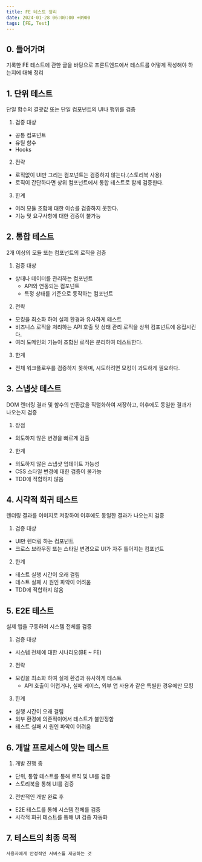 ```yaml
---
title: FE 테스트 정리
date: 2024-01-28 06:00:00 +0900
tags: [FE, Test]
---
```


## 0. 들어가며
기록한 FE 테스트에 관한 글을 바탕으로 프론트엔드에서 테스트를 어떻게 작성해야 하는지에 대해 정리

## 1. 단위 테스트
단일 함수의 결괏값 또는 단일 컴포넌트의 UI나 행위를 검증

1. 검증 대상
  - 공통 컴포넌트
  - 유틸 함수
  - Hooks

2. 전략
  - 로직없이 UI만 그리는 컴포넌트는 검증하지 않는다.(스토리북 사용)
  - 로직이 간단하다면 상위 컴포넌트에서 통합 테스트로 함께 검증한다.

3. 한계
  - 여러 모듈 조합에 대한 이슈를 검증하지 못한다.
  - 기능 및 요구사항에 대한 검증이 불가능

## 2. 통합 테스트
2개 이상의 모듈 또는 컴포넌트의 로직을 검증

1. 검증 대상
  - 상태나 데이터를 관리하는 컴포넌트
    - API와 연동되는 컴포넌트
    - 특정 상태를 기준으로 동작하는 컴포넌트

2. 전략
  - 모킹을 최소화 하여 실제 환경과 유사하게 테스트
  - 비즈니스 로직을 처리하는 API 호출 및 상태 관리 로직을 상위 컴포넌트에 응집시킨다.
  - 여러 도메인의 기능이 조합된 로직은 분리하여 테스트한다.

3. 한계
  - 전체 워크플로우를 검증하지 못하며, 시도하려면 모킹이 과도하게 필요하다.

## 3. 스냅샷 테스트
DOM 렌더링 결과 및 함수의 반환값을 직렬화하여 저장하고, 이후에도 동일한 결과가 나오는지 검증

1. 장점
  - 의도하지 않은 변경을 빠르게 검출

2. 한계
  - 의도하지 않은 스냅샷 업데이트 가능성
  - CSS 스타일 변경에 대한 검증이 불가능
  - TDD에 적합하지 않음

## 4. 시각적 회귀 테스트
렌더링 결과를 이미지로 저장하여 이후에도 동일한 결과가 나오는지 검증

1. 검증 대상
  - UI만 렌더링 하는 컴포넌트
  - 크로스 브라우징 또는 스타일 변경으로 UI가 자주 틀어지는 컴포넌트

2. 한계
  - 테스트 실행 시간이 오래 걸림
  - 테스트 실패 시 원인 파악이 어려움
  - TDD에 적합하지 않음

## 5. E2E 테스트
실제 앱을 구동하여 시스템 전체를 검증

1. 검증 대상
  - 시스템 전체에 대한 시나리오(BE ~ FE)

2. 전략
  - 모킹을 최소화 하여 실제 환경과 유사하게 테스트
    - API 호출이 어렵거나, 실패 케이스, 외부 앱 사용과 같은 특별한 경우에만 모킹

3. 한계
  - 실행 시간이 오래 걸림
  - 외부 환경에 의존적이어서 테스트가 불안정함
  - 테스트 실패 시 원인 파악이 어려움

## 6. 개발 프로세스에 맞는 테스트

1. 개발 진행 중
  - 단위, 통합 테스트를 통해 로직 및 UI를 검증
  - 스토리북을 통해 UI를 검증

2. 전반적인 개발 완료 후
  - E2E 테스트를 통해 시스템 전체를 검증
  - 시각적 회귀 테스트를 통해 UI 검증 자동화

## 7. 테스트의 최종 목적
`사용자에게 안정적인 서비스를 제공하는 것`
